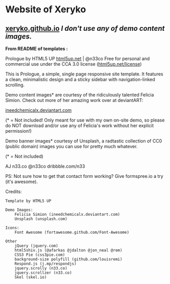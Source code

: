 **Website of Xeryko**
=====================

[xeryko.github.io](http://xeryko.github.io/)
*I don't use any of demo content images.*
------------------------

**From README of templates :**

Prologue by HTML5 UP
[html5up.net](http://html5up.net/) | @n33co
Free for personal and commercial use under the CCA 3.0 license ([html5up.net/license](http://html5up.net/license))

This is Prologue, a simple, single page responsive site template. It features a
clean, minimalistic design and a sticky sidebar with navigation-linked scrolling.

Demo content images* are courtesy of the ridiculously talented Felicia Simion. Check out
more of her amazing work over at deviantART:

[ineedchemicalx.deviantart.com](http://ineedchemicalx.deviantart.com/)

(* = Not included! Only meant for use with my own on-site demo, so please do NOT download
and/or use any of Felicia's work without her explicit permission!)

Demo banner images* courtesy of Unsplash, a radtastic collection of CC0 (public domain)
images you can use for pretty much whatever.

(* = Not included)

AJ
n33.co @n33co dribbble.com/n33

PS: Not sure how to get that contact form working? Give formspree.io a try (it's awesome).

Credits:

    Template by HTML5 UP

    Demo Images:
		Felicia Simion (ineedchemicalx.deviantart.com)
		Unsplash (unsplash.com)
        
	Icons:
		Font Awesome (fortawesome.github.com/Font-Awesome)

	Other
		jQuery (jquery.com)
		html5shiv.js (@afarkas @jdalton @jon_neal @rem)
		CSS3 Pie (css3pie.com)
		background-size polyfill (github.com/louisremi)
		Respond.js (j.mp/respondjs)
		jquery.scrolly (n33.co)
		jquery.scrollzer (n33.co)
		Skel (skel.io)
